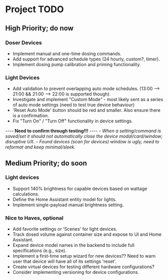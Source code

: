 # Project TODO

## High Priority; do now

### Doser Devices

- Implement manual and one-time dosing commands.
- Add support for advanced schedule types (24 hourly, custom?, timer).
- Implement dosing pump calibration and priming functionality.

### Light Devices

- Add validation to prevent overlapping auto mode schedules.
    (13:00 --> 21:00 && 21:00 --> 22:00 is supported though).
- Investigate and implement "Custom Mode" - most likely sent as a series of auto mode settings (need to test true device behaviour)
- 'Reset Auto Mode' button should be red and smaller. Also ensure there is a confirmation.
- Fix "Turn On" / "Turn Off" functionality in device settings.

---- **Need to confirm through testing!!!** ----
*- When a setting/command is saved/set it should not automatically close the device modal/card/window; disruptive UX.*
*- Found devices (scan for devices) window is ugly, need to reformat and keep minimal/sleek.*

## Medium Priority; do soon

### **Light** devices

- Support 140% brightness for capable devices based on wattage calculations.
- Define the Home Assistant entity model for lights.
- Implement single-payload manual brightness setting.

### **Nice to Haves**, optional

- Add favorite settings or 'Scenes' for light devices.
- Track dosed volume against container size and expose to UI and Home Assistant.
- Expand device model names in the backend to include full specifications (e.g., size).
- Implement a first-time setup wizard for new devices?? Need to warn user that device will have all of its settings 'reset'.
- Create virtual devices for testing different hardware configurations?
- Consider implementing versioning for device configurations.
